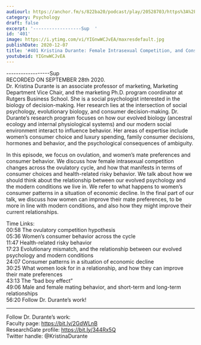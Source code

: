 ```yaml
---
audiourl: https://anchor.fm/s/822ba20/podcast/play/20528703/https%3A%2F%2Fd3ctxlq1ktw2nl.cloudfront.net%2Fstaging%2F2020-9-2%2Fbc814f77-bf6c-b9ec-bee3-451621861213.m4a
category: Psychology
draft: false
excerpt: '------------------Sup  '
id: '401'
image: https://i.ytimg.com/vi/YIGnwWCJvEA/maxresdefault.jpg
publishDate: 2020-12-07
title: '#401 Kristina Durante: Female Intrasexual Competition, and Consumer Choices'
youtubeid: YIGnwWCJvEA
---
```

<div class="timelinks">

------------------Sup  
RECORDED ON SEPTEMBER 28th 2020.  
Dr. Kristina Durante is an associate professor of marketing, Marketing Department Vice Chair, and the marketing Ph.D. program coordinator at Rutgers Business School. She is a social psychologist interested in the biology of decision-making. Her research lies at the intersection of social psychology, evolutionary biology, and consumer decision-making. Dr. Durante’s research program focuses on how our evolved biology (ancestral ecology and internal physiological systems) and our modern social environment interact to influence behavior. Her areas of expertise include women’s consumer choice and luxury spending, family consumer decisions, hormones and behavior, and the psychological consequences of ambiguity.

In this episode, we focus on ovulation, and women’s mate preferences and consumer behavior. We discuss how female intrasexual competition changes across the ovulatory cycle, and how that manifests in terms of consumer choices and health-related risky behavior. We talk about how we should think about the relationship between our evolved psychology and the modern conditions we live in. We refer to what happens to women’s consumer patterns in a situation of economic decline. In the final part of our talk, we discuss how women can improve their mate preferences, to be more in line with modern conditions, and also how they might improve their current relationships.

Time Links:  
<time>00:58</time> The ovulatory competition hypothesis  
<time>05:36</time> Women’s consumer behavior across the cycle  
<time>11:47</time> Health-related risky behavior  
<time>17:23</time> Evolutionary mismatch, and the relationship between our evolved psychology and modern conditions  
<time>24:07</time> Consumer patterns in a situation of economic decline   
<time>30:25</time> What women look for in a relationship, and how they can improve their mate preferences  
<time>43:13</time> The “bad boy effect”  
<time>49:06</time> Male and female mating behavior, and short-term and long-term relationships  
<time>56:20</time> Follow Dr. Durante’s work!

---

Follow Dr. Durante’s work:  
Faculty page: https://bit.ly/2GdWLnB  
ResearchGate profile: https://bit.ly/344Rx5Q  
Twitter handle: @KristinaDurante
</div>

